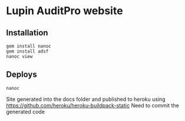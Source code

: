 Lupin AuditPro website
======================

Installation
------------

    gem install nanoc
    gem install adsf
    nanoc view


Deploys
-------

    nanoc

Site generated into the docs folder and published to heroku using https://github.com/heroku/heroku-buildpack-static
Need to commit the generated code
